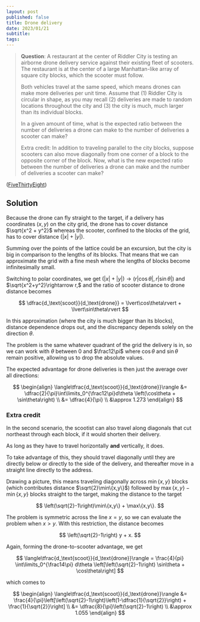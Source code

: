 ```yaml
---
layout: post
published: false
title: Drone delivery
date: 2023/01/21
subtitle:
tags:
---
```


>**Question**: A  restaurant at the center of Riddler City is testing an airborne drone delivery service against their existing fleet of scooters. The restaurant is at the center of a large Manhattan-like array of square city blocks, which the scooter must follow.
>
>Both vehicles travel at the same speed, which means drones can make more deliveries per unit time. Assume that (1) Riddler City is circular in shape, as you may recall (2) deliveries are made to random locations throughout the city and (3) the city is much, much larger than its individual blocks.
>
>In a given amount of time, what is the expected ratio between the number of deliveries a drone can make to the number of deliveries a scooter can make?
>
>Extra credit: In addition to traveling parallel to the city blocks, suppose scooters can also move diagonally from one corner of a block to the opposite corner of the block. Now, what is the new expected ratio between the number of deliveries a drone can make and the number of deliveries a scooter can make?

<!--more-->

([FiveThirtyEight](https://fivethirtyeight.com/features/can-you-make-a-speedy-delivery/))

## Solution

Because the drone can fly straight to the target, if a delivery has coordinates $(x,y)$ on the city grid, the drone has to cover distance $\sqrt{x^2 + y^2}$ whereas the scooter, confined to the blocks of the grid, has to cover distance $\left(\lvert x\rvert + \lvert y\rvert\right).$

Summing over the points of the lattice could be an excursion, but the city is big in comparison to the lengths of its blocks. That means that we can approximate the grid with a fine mesh where the lengths of blocks become infinitesimally small. 

Switching to polar coordinates, we get $\left(\lvert x\rvert + \lvert y\rvert\right) \rightarrow \left(r\lvert\cos\theta\rvert, r\lvert\sin\theta\rvert\right)$ and $\sqrt{x^2+y^2}\rightarrow r,$ and the ratio of scooter distance to drone distance becomes

$$
  \dfrac{d_\text{scoot}}{d_\text{drone}} = \lvert\cos\theta\rvert + \lvert\sin\theta\rvert
$$

In this approximation (where the city is much bigger than its blocks), distance dependence drops out, and the discrepancy depends solely on the direction $\theta.$

The problem is the same whatever quadrant of the grid the delivery is in, so we can work with $\theta$ between $0$ and $\frac12\pi$ where $\cos\theta$ and $\sin\theta$ remain positive, allowing us to drop the absolute values.

The expected advantage for drone deliveries is then just the average over all directions:

$$
  \begin{align}
    \langle\tfrac{d_\text{scoot}}{d_\text{drone}}\rangle &= \dfrac{2}{\pi}\int\limits_0^{\frac12\pi}d\theta \left(\cos\theta + \sin\theta\right) \\
    &= \dfrac{4}{\pi} \\
    &\approx 1.273
  \end{align}
$$

### Extra credit

In the second scenario, the scootist can also travel along diagonals that cut northeast through each block, if it would shorten their delivery. 

As long as they have to travel horizontally **and** vertically, it does.

To take advantage of this, they should travel diagonally until they are directly below or directly to the side of the delivery, and thereafter move in a straight line directly to the address.

Drawing a picture, this means traveling diagonally across $\min\{x,y\}$ blocks (which contributes distance $\sqrt{2}\min\{x,y\}$) followed by $\max\{x,y\}-\min\{x,y\}$ blocks straight to the target, making the distance to the target

$$
  \left(\sqrt{2}-1\right)\min\{x,y\} + \max\{x,y\}.
$$

The problem is symmetric across the line $x = y,$ so we can evaluate the problem when $x > y.$ With this restriction, the distance becomes

$$
  \left(\sqrt{2}-1\right) y + x.
$$

Again, forming the drone-to-scooter advantage, we get

$$
  \langle\tfrac{d_\text{scoot}}{d_\text{drone}}\rangle = \frac{4}{pi} \int\limits_0^{\frac14\pi} d\theta \left[\left(\sqrt{2}-1\right) \sin\theta + \cos\theta\right]
$$

which comes to 

$$ 
  \begin{align}
    \langle\tfrac{d_\text{scoot}}{d_\text{drone}}\rangle &= \frac{4}{\pi}\left[\left(\sqrt{2}-1\right)\left(1-\dfrac{1}{\sqrt{2}}\right) + \frac{1}{\sqrt{2}}\right] \\
    &= \dfrac{8}{\pi}\left(\sqrt{2}-1\right) \\
    &\approx 1.055
  \end{align}
$$

<br>

